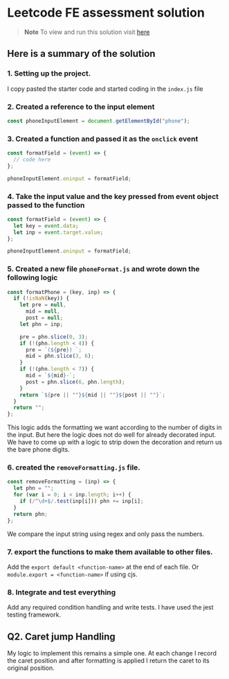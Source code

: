# Leetcode FE assessment solution
> **Note**
> To view and run this solution visit [here](https://codesandbox.io/p/github/RahulGoel2002/Leetcode-assessment-solution-VJS/main?file=%2F.codesandbox%2Ftasks.json%3A10%2C28&layout=%257B%2522sidebarPanel%2522%253A%2522GIT%2522%252C%2522rootPanelGroup%2522%253A%257B%2522direction%2522%253A%2522horizontal%2522%252C%2522type%2522%253A%2522PANEL_GROUP%2522%252C%2522id%2522%253A%2522ROOT_LAYOUT%2522%252C%2522panels%2522%253A%255B%257B%2522type%2522%253A%2522PANEL_GROUP%2522%252C%2522direction%2522%253A%2522horizontal%2522%252C%2522id%2522%253A%2522EDITOR%2522%252C%2522panels%2522%253A%255B%257B%2522type%2522%253A%2522PANEL%2522%252C%2522panelType%2522%253A%2522TABS%2522%252C%2522id%2522%253A%2522cljdwlh0q000b356jcjgqrjgy%2522%257D%255D%252C%2522sizes%2522%253A%255B100%255D%257D%252C%257B%2522type%2522%253A%2522PANEL_GROUP%2522%252C%2522direction%2522%253A%2522horizontal%2522%252C%2522id%2522%253A%2522DEVTOOLS%2522%252C%2522panels%2522%253A%255B%257B%2522type%2522%253A%2522PANEL%2522%252C%2522panelType%2522%253A%2522TABS%2522%252C%2522id%2522%253A%2522cljdwlh0q000d356j3q4a8xuu%2522%257D%255D%252C%2522sizes%2522%253A%255B100%255D%257D%255D%252C%2522sizes%2522%253A%255B50%252C50%255D%257D%252C%2522tabbedPanels%2522%253A%257B%2522cljdwlh0q000b356jcjgqrjgy%2522%253A%257B%2522id%2522%253A%2522cljdwlh0q000b356jcjgqrjgy%2522%252C%2522tabs%2522%253A%255B%257B%2522id%2522%253A%2522cljdwlh0q000a356ji28e89hf%2522%252C%2522mode%2522%253A%2522permanent%2522%252C%2522type%2522%253A%2522FILE%2522%252C%2522filepath%2522%253A%2522%252FREADME.md%2522%252C%2522state%2522%253A%2522IDLE%2522%257D%252C%257B%2522type%2522%253A%2522FILE%2522%252C%2522filepath%2522%253A%2522%252Fpackage.json%2522%252C%2522id%2522%253A%2522cljdwqdh103f4356j3zezakjj%2522%252C%2522mode%2522%253A%2522permanent%2522%252C%2522state%2522%253A%2522IDLE%2522%257D%252C%257B%2522id%2522%253A%2522cljdx439y05w8356j4yz54odc%2522%252C%2522mode%2522%253A%2522permanent%2522%252C%2522type%2522%253A%2522FILE%2522%252C%2522filepath%2522%253A%2522%252F.codesandbox%252Ftasks.json%2522%252C%2522state%2522%253A%2522IDLE%2522%257D%255D%252C%2522activeTabId%2522%253A%2522cljdx439y05w8356j4yz54odc%2522%257D%252C%2522cljdwlh0q000d356j3q4a8xuu%2522%253A%257B%2522id%2522%253A%2522cljdwlh0q000d356j3q4a8xuu%2522%252C%2522tabs%2522%253A%255B%257B%2522type%2522%253A%2522TASK_LOG%2522%252C%2522taskId%2522%253A%2522start%2522%252C%2522id%2522%253A%2522cljdwm2rt008j356j2zobf1by%2522%252C%2522mode%2522%253A%2522permanent%2522%257D%252C%257B%2522type%2522%253A%2522TASK_PORT%2522%252C%2522taskId%2522%253A%2522start%2522%252C%2522port%2522%253A1234%252C%2522id%2522%253A%2522cljdwm6zn00dj356jidy32gvg%2522%252C%2522mode%2522%253A%2522permanent%2522%252C%2522path%2522%253A%2522%252F%2522%257D%255D%252C%2522activeTabId%2522%253A%2522cljdwm6zn00dj356jidy32gvg%2522%257D%257D%252C%2522showDevtools%2522%253Atrue%252C%2522showSidebar%2522%253Atrue%252C%2522sidebarPanelSize%2522%253A15%257D)

## Here is a summary of the solution
### 1. Setting up the project.
  I copy pasted the starter code and started coding in the `index.js` file
### 2. Created a reference to the input element 
  ```js
const phoneInputElement = document.getElementById("phone");
```
### 3. Created a function and passed it as the `onclick` event
```js
const formatField = (event) => {
  // code here
};

phoneInputElement.oninput = formatField;
```

### 4. Take the input value and the key pressed from event object passed to the function
```js
const formatField = (event) => {
  let key = event.data;
  let inp = event.target.value;
};

phoneInputElement.oninput = formatField;
```
### 5. Created a new file `phoneFormat.js` and wrote down the following logic
```js
const formatPhone = (key, inp) => {
  if (!isNaN(key)) {
    let pre = null,
      mid = null,
      post = null;
    let phn = inp;

    pre = phn.slice(0, 3);
    if (!(phn.length < 4)) {
      pre = `(${pre}) `;
      mid = phn.slice(3, 6);
    }
    if (!(phn.length < 7)) {
      mid = `${mid}-`;
      post = phn.slice(6, phn.length);
    }
    return `${pre || ""}${mid || ""}${post || ""}`;
  }
  return "";
};
```
This logic adds the formatting we want according to the number of digits in the input.
But here the logic does not do well for already decorated input. We have to come up with a logic to strip down the decoration and return us the bare phone digits.

### 6. created the `removeFormatting.js` file.
```js
const removeFormatting = (inp) => {
  let phn = "";
  for (var i = 0; i < inp.length; i++) {
    if (/^\d+$/.test(inp[i])) phn += inp[i];
  }
  return phn;
};
```
We compare the input string using regex and only pass the numbers.

### 7. export the functions to make them available to other files.
Add the `export default <function-name>` at the end of each file.
Or `module.export = <function-name>` if using cjs.

### 8. Integrate and test everything
Add any required condition handling and write tests. I have used the jest testing framework.

## Q2. Caret jump Handling
My logic to implement this remains a simple one. At each change I record the caret position and after formatting is applied I return the caret to its original position. 


